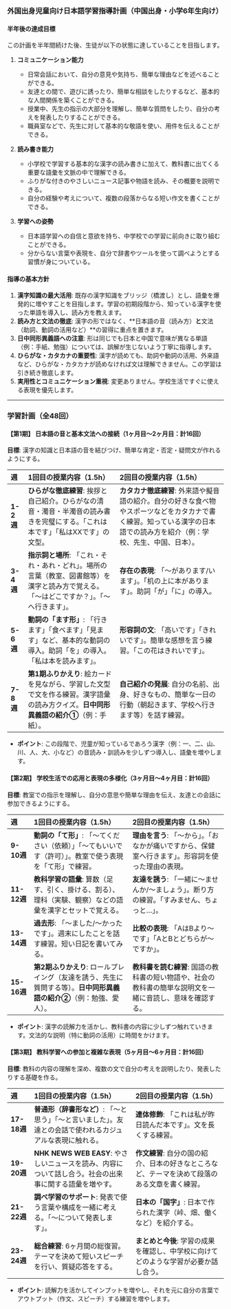 ### **外国出身児童向け日本語学習指導計画（中国出身・小学6年生向け）**

#### **半年後の達成目標**
この計画を半年間続けた後、生徒が以下の状態に達していることを目指します。

1.  **コミュニケーション能力**
    *   日常会話において、自分の意見や気持ち、簡単な理由などを述べることができる。
    *   友達との間で、遊びに誘ったり、簡単な相談をしたりするなど、基本的な人間関係を築くことができる。
    *   授業中、先生の指示の大部分を理解し、簡単な質問をしたり、自分の考えを発表したりすることができる。
    *   職員室などで、先生に対して基本的な敬語を使い、用件を伝えることができる。

2.  **読み書き能力**
    *   小学校で学習する基本的な漢字の読み書きに加えて、教科書に出てくる重要な語彙を文脈の中で理解できる。
    *   ふりがな付きのやさしいニュース記事や物語を読み、その概要を説明できる。
    *   自分の経験や考えについて、複数の段落からなる短い作文を書くことができる。

3.  **学習への姿勢**
    *   日本語学習への自信と意欲を持ち、中学校での学習に前向きに取り組むことができる。
    *   分からない言葉や表現を、自分で辞書やツールを使って調べようとする習慣が身についている。


#### **指導の基本方針**
1.  **漢字知識の最大活用**: 既存の漢字知識をブリッジ（橋渡し）とし、語彙を爆発的に増やすことを目指します。学習の初期段階から、知っている漢字を使った単語を導入し、読み方を教えます。
2.  **読み方と文法の徹底**: 漢字の形ではなく、**日本語の音（読み方）**と**文法（助詞、動詞の活用など）**の習得に重点を置きます。
3.  **日中同形異義語への注意**: 形は同じでも日本と中国で意味が異なる単語（例：手紙、勉強）については、誤解が生じないよう丁寧に指導します。
4.  **ひらがな・カタカナの重要性**: 漢字が読めても、助詞や動詞の活用、外来語など、ひらがな・カタカナが読めなければ文は理解できません。この学習は引き続き徹底します。
5.  **実用性とコミュニケーション重視**: 変更ありません。学校生活ですぐに使える表現を優先します。

---

### **学習計画（全48回）**

#### **【第1期】 日本語の音と基本文法への接続（1ヶ月目～2ヶ月目：計16回）**
**目標**: 漢字の知識と日本語の音を結びつけ、簡単な肯定・否定・疑問文が作れるようにする。

| 週 | 1回目の授業内容（1.5h） | 2回目の授業内容（1.5h） |
| :--- | :--- | :--- |
| **1-2週** | **ひらがな徹底練習**: 挨拶と自己紹介。ひらがなの清音・濁音・半濁音の読み書きを完璧にする。「これは本です」「私はXXです」の文型。 | **カタカナ徹底練習**: 外来語や擬音語の紹介。自分の好きな食べ物やスポーツなどをカタカナで書く練習。知っている漢字の日本語での読み方を紹介（例：学校、先生、中国、日本）。 |
| **3-4週** | **指示詞と場所**: 「これ・それ・あれ・どれ」。場所の言葉（教室、図書館等）を漢字と読み方で覚える。「～はどこですか？」。「～へ行きます」。 | **存在の表現**: 「～があります/います」。「机の上に本があります」。助詞「が」「に」の導入。 |
| **5-6週** | **動詞の「ます形」**: 「行きます」「食べます」「見ます」など、基本的な動詞の導入。助詞「を」の導入。「私は本を読みます」。 | **形容詞の文**: 「高いです」「きれいです」。簡単な感想を言う練習。「この花はきれいです」。 |
| **7-8週**| **第1期ふりかえり**: 絵カードを見ながら、学習した文型で文を作る練習。漢字語彙の読み方クイズ。**日中同形異義語の紹介①**（例：手紙）。 | **自己紹介の発展**: 自分の名前、出身、好きなもの、簡単な一日の行動（朝起きます、学校へ行きます等）を話す練習。 |

*   **ポイント**: この段階で、児童が知っているであろう漢字（例：一、二、山、川、人、大、小など）の音読み・訓読みを少しずつ導入し、語彙を増やします。

#### **【第2期】 学校生活での応用と表現の多様化（3ヶ月目～4ヶ月目：計16回）**
**目標**: 教室での指示を理解し、自分の意思や簡単な理由を伝え、友達との会話に参加できるようにする。

| 週 | 1回目の授業内容（1.5h） | 2回目の授業内容（1.5h） |
| :--- | :--- | :--- |
| **9-10週** | **動詞の「て形」**: 「～てください（依頼）」「～てもいいです（許可）」。教室で使う表現を「て形」で練習。 | **理由を言う**: 「～から」。「おなかが痛いですから、保健室へ行きます」。形容詞を使った理由の表現。 |
| **11-12週**| **教科学習の語彙**: 算数（足す、引く、掛ける、割る）、理科（実験、観察）などの語彙を漢字とセットで覚える。 | **友達を誘う**: 「一緒に～ませんか/～ましょう」。断り方の練習。「すみません、ちょっと…」。 |
| **13-14週**| **過去形**: 「～ました/～かったです」。週末にしたことを話す練習。短い日記を書いてみる。 | **比較の表現**: 「AはBより～です」「AとBとどちらが～ですか」。 |
| **15-16週**| **第2期ふりかえり**: ロールプレイング（友達を誘う、先生に質問する等）。**日中同形異義語の紹介②**（例：勉強、愛人）。 | **教科書を読む練習**: 国語の教科書の短い物語や、社会の教科書の簡単な説明文を一緒に音読し、意味を確認する。 |

*   **ポイント**: 漢字の読解力を活かし、教科書の内容に少しずつ触れていきます。文法的な説明（特に動詞の活用）に時間をかけます。

#### **【第3期】 教科学習への参加と複雑な表現（5ヶ月目～6ヶ月目：計16回）**
**目標**: 教科の内容の理解を深め、複数の文で自分の考えを説明したり、発表したりする基礎を作る。

| 週 | 1回目の授業内容（1.5h） | 2回目の授業内容（1.5h） |
| :--- | :--- | :--- |
| **17-18週**| **普通形（辞書形など）**: 「～と思う」「～と言いました」。友達との会話で使われるカジュアルな表現に触れる。 | **連体修飾**: 「これは私が昨日読んだ本です」。文を長くする練習。 |
| **19-20週**| **NHK NEWS WEB EASY**: やさしいニュースを読み、内容について話し合う。社会の出来事に関する語彙を増やす。 | **作文練習**: 自分の国の紹介、日本の好きなところなど、テーマを決めて段落のある文章を書く練習。 |
| **21-22週**| **調べ学習のサポート**: 発表で使う言葉や構成を一緒に考える。「～について発表します」。 | **日本の「国字」**: 日本で作られた漢字（峠、畑、働くなど）を紹介する。 |
| **23-24週**| **総合練習**: 6ヶ月間の総復習。テーマを決めて短いスピーチを行い、質疑応答をする。 | **まとめと今後**: 学習の成果を確認し、中学校に向けてどのような学習が必要か話し合う。 |

*   **ポイント**: 読解力を活かしてインプットを増やし、それを元に自分の言葉でアウトプット（作文、スピーチ）する練習を増やします。
